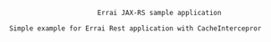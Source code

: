                                 Errai JAX-RS sample application

          Simple example for Errai Rest application with CacheIntercepror
